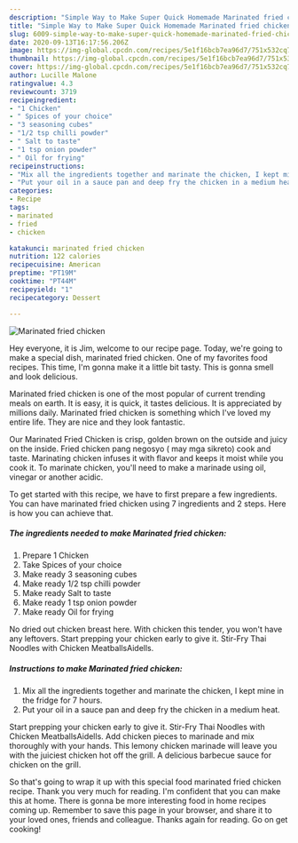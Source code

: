 ```yaml
---
description: "Simple Way to Make Super Quick Homemade Marinated fried chicken"
title: "Simple Way to Make Super Quick Homemade Marinated fried chicken"
slug: 6009-simple-way-to-make-super-quick-homemade-marinated-fried-chicken
date: 2020-09-13T16:17:56.206Z
image: https://img-global.cpcdn.com/recipes/5e1f16bcb7ea96d7/751x532cq70/marinated-fried-chicken-recipe-main-photo.jpg
thumbnail: https://img-global.cpcdn.com/recipes/5e1f16bcb7ea96d7/751x532cq70/marinated-fried-chicken-recipe-main-photo.jpg
cover: https://img-global.cpcdn.com/recipes/5e1f16bcb7ea96d7/751x532cq70/marinated-fried-chicken-recipe-main-photo.jpg
author: Lucille Malone
ratingvalue: 4.3
reviewcount: 3719
recipeingredient:
- "1 Chicken"
- " Spices of your choice"
- "3 seasoning cubes"
- "1/2 tsp chilli powder"
- " Salt to taste"
- "1 tsp onion powder"
- " Oil for frying"
recipeinstructions:
- "Mix all the ingredients together and marinate the chicken, I kept mine in the fridge for 7 hours."
- "Put your oil in a sauce pan and deep fry the chicken in a medium heat."
categories:
- Recipe
tags:
- marinated
- fried
- chicken

katakunci: marinated fried chicken 
nutrition: 122 calories
recipecuisine: American
preptime: "PT19M"
cooktime: "PT44M"
recipeyield: "1"
recipecategory: Dessert

---
```



![Marinated fried chicken](https://img-global.cpcdn.com/recipes/5e1f16bcb7ea96d7/751x532cq70/marinated-fried-chicken-recipe-main-photo.jpg)

Hey everyone, it is Jim, welcome to our recipe page. Today, we're going to make a special dish, marinated fried chicken. One of my favorites food recipes. This time, I'm gonna make it a little bit tasty. This is gonna smell and look delicious.

Marinated fried chicken is one of the most popular of current trending meals on earth. It is easy, it is quick, it tastes delicious. It is appreciated by millions daily. Marinated fried chicken is something which I've loved my entire life. They are nice and they look fantastic.

Our Marinated Fried Chicken is crisp, golden brown on the outside and juicy on the inside. Fried chicken pang negosyo ( may mga sikreto) cook and taste. Marinating chicken infuses it with flavor and keeps it moist while you cook it. To marinate chicken, you&#39;ll need to make a marinade using oil, vinegar or another acidic.


To get started with this recipe, we have to first prepare a few ingredients. You can have marinated fried chicken using 7 ingredients and 2 steps. Here is how you can achieve that.

<!--inarticleads1-->

##### The ingredients needed to make Marinated fried chicken:

1. Prepare 1 Chicken
1. Take  Spices of your choice
1. Make ready 3 seasoning cubes
1. Make ready 1/2 tsp chilli powder
1. Make ready  Salt to taste
1. Make ready 1 tsp onion powder
1. Make ready  Oil for frying


No dried out chicken breast here. With chicken this tender, you won&#39;t have any leftovers. Start prepping your chicken early to give it. Stir-Fry Thai Noodles with Chicken MeatballsAidells. 

<!--inarticleads2-->

##### Instructions to make Marinated fried chicken:

1. Mix all the ingredients together and marinate the chicken, I kept mine in the fridge for 7 hours.
1. Put your oil in a sauce pan and deep fry the chicken in a medium heat.


Start prepping your chicken early to give it. Stir-Fry Thai Noodles with Chicken MeatballsAidells. Add chicken pieces to marinade and mix thoroughly with your hands. This lemony chicken marinade will leave you with the juiciest chicken hot off the grill. A delicious barbecue sauce for chicken on the grill. 

So that's going to wrap it up with this special food marinated fried chicken recipe. Thank you very much for reading. I'm confident that you can make this at home. There is gonna be more interesting food in home recipes coming up. Remember to save this page in your browser, and share it to your loved ones, friends and colleague. Thanks again for reading. Go on get cooking!
